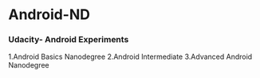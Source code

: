# Android-ND
### Udacity- Android Experiments
1.Android Basics Nanodegree
2.Android Intermediate
3.Advanced Android Nanodegree 

